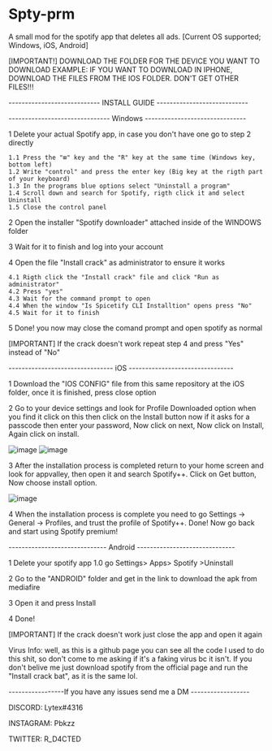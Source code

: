 # Spty-prm
A small mod for the spotify app that deletes all ads. 
[Current OS supported; Windows, iOS, Android]

[IMPORTANT!] DOWNLOAD THE FOLDER FOR THE DEVICE YOU WANT TO DOWNLOAD EXAMPLE:
IF YOU WANT TO DOWNLOAD IN IPHONE, DOWNLOAD THE FILES FROM THE IOS FOLDER. DON'T GET OTHER FILES!!!

---------------------------- INSTALL GUIDE ----------------------------         

------------------------------- Windows -------------------------------

1 Delete your actual Spotify app, in case you don't have one go to step 2 directly

	1.1 Press the "⊞" key and the "R" key at the same time (Windows key, bottom left)
	1.2 Write "control" and press the enter key (Big key at the rigth part of your keyboard)
	1.3 In the programs blue options select "Uninstall a program" 
	1.4 Scroll down and search for Spotify, rigth click it and select Uninstall
	1.5 Close the control panel

2 Open the installer "Spotify downloader" attached inside of the WINDOWS folder

3 Wait for it to finish and log into your account

4 Open the file "Install crack" as administrator to ensure it works

	4.1 Rigth click the "Install crack" file and click "Run as administrator"
	4.2 Press "yes"
	4.3 Wait for the command prompt to open
	4.4 When the window "Is Spicetify CLI Installtion" opens press "No"
	4.5 Wait for it to finish

5 Done! you now may close the comand prompt and open spotify as normal

[IMPORTANT] If the crack doesn't work repeat step 4 and press "Yes" instead of "No"

-------------------------------- iOS --------------------------------

1 Download the "IOS CONFIG" file from this same repository at the iOS folder, once it is finished, press close option

2 Go to your device settings and look for Profile Downloaded option when you find it click on this then click on the Install button now if it asks for a passcode then enter your password, Now click on next, Now click on Install, Again click on install.

![image](https://user-images.githubusercontent.com/72569213/216786671-164e7f89-9f98-4dc2-9128-aa49222fff60.png)
![image](https://user-images.githubusercontent.com/72569213/216786705-920af4d9-9582-44dc-b672-892848291439.png)

3 After the installation process is completed return to your home screen and look for appvalley, then open it and search Spotify++. Click on Get button, Now choose install option.

![image](https://user-images.githubusercontent.com/72569213/216786625-088d7095-097b-46aa-9623-7b168702c3a4.png)

4 When the installation process is complete you need to go Settings -> General -> Profiles, and trust the profile of Spotify++. Done! Now go back and start using Spotify premium!

------------------------------ Android ------------------------------

1 Delete your spotify app
	1.0 go Settings> Apps> Spotify >Uninstall
	
2 Go to the "ANDROID" folder and get in the link to download the apk from mediafire

3 Open it and press Install

4 Done! 

[IMPORTANT] If the crack doesn't work just close the app and open it again

Virus Info: well, as this is a github page you can see all the code I used to do this shit, so don't come to me asking if it's a faking virus bc it isn't. If you don't belive me just download spotify from the official page and run the "Install crack bat", as it is the same lol.

-----------------If you have any issues send me a DM ------------------

DISCORD: Lytex#4316

INSTAGRAM: Pbkzz

TWITTER: R_D4CTED
